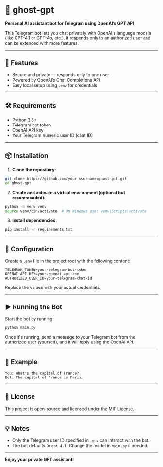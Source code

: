 # 🤖 ghost-gpt

**Personal AI assistant bot for Telegram using OpenAI’s GPT API**

This Telegram bot lets you chat privately with OpenAI's language models (like GPT-4.1 or GPT-4o, etc.). It responds only to an authorized user and can be extended with more features.

---

## 🚀 Features

- Secure and private — responds only to one user
- Powered by OpenAI’s Chat Completions API
- Easy local setup using `.env` for credentials

---

## 🛠 Requirements

- Python 3.8+
- Telegram bot token
- OpenAI API key
- Your Telegram numeric user ID (chat ID)

---

## 📦 Installation

1. **Clone the repository:**

```bash
git clone https://github.com/your-username/ghost-gpt.git
cd ghost-gpt
```

2. **Create and activate a virtual environment (optional but recommended):**

```bash
python -m venv venv
source venv/bin/activate  # On Windows use: venv\Scripts\activate
```

3. **Install dependencies:**

```bash
pip install -r requirements.txt
```

---

## 🔐 Configuration

Create a `.env` file in the project root with the following content:

```env
TELEGRAM_TOKEN=your-telegram-bot-token
OPENAI_API_KEY=your-openai-api-key
AUTHORIZED_USER_ID=your-telegram-chat-id
```

Replace the values with your actual credentials.

---

## ▶️ Running the Bot

Start the bot by running:

```bash
python main.py
```

Once it's running, send a message to your Telegram bot from the authorized user (yourself), and it will reply using the OpenAI API.

---

## 🧪 Example

```
You: What's the capital of France?
Bot: The capital of France is Paris.
```

---

## 🧾 License

This project is open-source and licensed under the MIT License.

---

## 💡 Notes

- Only the Telegram user ID specified in `.env` can interact with the bot.
- The bot defaults to `gpt-4.1`. Change the model in `main.py` if needed.

---

**Enjoy your private GPT assistant!**
